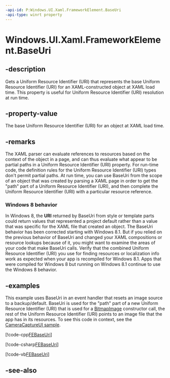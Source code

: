 ```yaml
---
-api-id: P:Windows.UI.Xaml.FrameworkElement.BaseUri
-api-type: winrt property
---
```


<!-- Property syntax
public Windows.Foundation.Uri BaseUri { get; }
-->

# Windows.UI.Xaml.FrameworkElement.BaseUri

## -description
Gets a Uniform Resource Identifier (URI) that represents the base Uniform Resource Identifier (URI) for an XAML-constructed object at XAML load time. This property is useful for Uniform Resource Identifier (URI) resolution at run time.



## -property-value
The base Uniform Resource Identifier (URI) for an object at XAML load time.

## -remarks
The XAML parser can evaluate references to resources based on the context of the object in a page, and can thus evaluate what appear to be partial paths in a Uniform Resource Identifier (URI) property. For run-time code, the definition rules for the Uniform Resource Identifier (URI) types don't permit partial paths. At run time, you can use BaseUri from the scope of an object that was created by parsing a XAML page in order to get the "path" part of a Uniform Resource Identifier (URI), and then complete the Uniform Resource Identifier (URI) with a particular resource reference.


<!--The following remark is relevant for Windows 8 > 8.1 migration. See WBB 454698-->
### Windows 8 behavior

In Windows 8, the **URI** returned by BaseUri from style or template parts could return values that represented a project default rather than a value that was specific for the XAML file that created an object. The BaseUri behavior has been corrected starting with Windows 8.1. But if you relied on the previous behavior of BaseUri and changed your XAML compositions or resource lookups because of it, you might want to examine the areas of your code that make BaseUri calls. Verify that the combined Uniform Resource Identifier (URI) you use for finding resources or localization info work as expected when your app is recompiled for Windows 8.1. Apps that were compiled for Windows 8 but running on Windows 8.1 continue to use the Windows 8 behavior.

## -examples
This example uses BaseUri in an event handler that resets an image source to a backup/default. BaseUri is used for the "path" part of a new Uniform Resource Identifier (URI) that is used for a [BitmapImage](../windows.ui.xaml.media.imaging/bitmapimage.md) constructor call, the rest of the Uniform Resource Identifier (URI) points to an image file that the app has in its resources. To see this code in context, see the [CameraCaptureUI sample](https://github.com/microsoftarchive/msdn-code-gallery-microsoft/tree/master/Official%20Windows%20Platform%20Sample/CameraCaptureUI%20Sample).



[!code-cpp[FEBaseUri](../windows.ui.xaml/code/BaseElementEvents/cpp/PageWithAppBar.xaml.cpp#SnippetFEBaseUri)]

[!code-csharp[FEBaseUri](../windows.ui.xaml/code/BaseElementEvents/csharp/PageWithAppBar.xaml.cs#SnippetFEBaseUri)]

[!code-vb[FEBaseUri](../windows.ui.xaml/code/BaseElementEvents/vbnet/PageWithAppBar.xaml.vb#SnippetFEBaseUri)]

## -see-also
